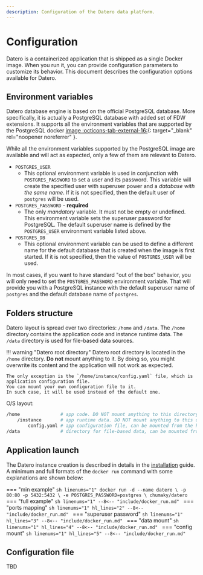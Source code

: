 ```yaml
---
description: Configuration of the Datero data platform.
---
```


# Configuration
Datero is a containerized application that is shipped as a single Docker image.
When you run it, you can provide configuration parameters to customize its behavior.
This document describes the configuration options available for Datero.


## Environment variables
Datero database engine is based on the official PostgreSQL database.
More specifically, it is actually a PostgreSQL database with added set of FDW extensions.
It supports all the environment variables that are supported by the PostgreSQL docker [image :octicons-tab-external-16:](https://hub.docker.com/_/postgres){: target="_blank" rel="noopener noreferrer" }.

While all the environment variables supported by the PostgreSQL image are available and will act as expected, only a few of them are relevant to Datero.

- `POSTGRES_USER`
    - This optional environment variable is used in conjunction with `POSTGRES_PASSWORD` to set a user and its password.
      This variable will create the specified user with superuser power and a _database with the same name_.
      If it is not specified, then the default user of `postgres` will be used.
- `POSTGRES_PASSWORD` - **required**
    - The only _mandatory_ variable.
      It must not be empty or undefined.
      This environment variable sets the superuser password for PostgreSQL.
      The default superuser name is defined by the `POSTGRES_USER` environment variable listed above.
- `POSTGRES_DB`
    - This optional environment variable can be used to define a different name
      for the default database that is created when the image is first started.
      If it is not specified, then the value of `POSTGRES_USER` will be used.

In most cases, if you want to have standard "out of the box" behavior, you will only need to set the `POSTGRES_PASSWORD` environment variable.
That will provide you with a PostgreSQL instance with the default superuser name of `postgres` and the default database name of `postgres`.


## Folders structure
Datero layout is spread over two directories: `/home` and `/data`.
The `/home` directory contains the application code and instance runtime data.
The `/data` directory is used for file-based data sources.

!!! warning "Datero root directory"
    Datero root directory is located in the `/home` directory.
    **Do not** mount anything to it.
    By doing so, you might overwrite its content and the application will not work as expected.

    The only exception is the `/home/instance/config.yaml` file, which is application configuration file.
    You can mount your own configuration file to it.
    In such case, it will be used instead of the default one.

O/S layout:

```sh
/home               # app code. DO NOT mount anything to this directory.
    /instance       # app runtime data. DO NOT mount anything to this directory.
        config.yaml # app configuration file, can be mounted from the host
/data               # directory for file-based data, can be mounted from the host
```

## Application launch
The Datero instance creation is described in details in the [installation](../installation.md#running-the-container) guide.
A minimum and full formats of the `docker run` command with some explanations are shown below:

=== "min example"
    ```sh linenums="1"
    docker run -d --name datero \
        -p 80:80 -p 5432:5432 \
        -e POSTGRES_PASSWORD=postgres \
        chumaky/datero
    ```
=== "full example"
    ```sh linenums="1"
    --8<-- "include/docker_run.md"
    ```
=== "ports mapping"
    ```sh linenums="1" hl_lines="2"
    --8<-- "include/docker_run.md"
    ```
=== "superuser password"
    ```sh linenums="1" hl_lines="3"
    --8<-- "include/docker_run.md"
    ```
=== "data mount"
    ```sh linenums="1" hl_lines="4"
    --8<-- "include/docker_run.md"
    ```
=== "config mount"
    ```sh linenums="1" hl_lines="5"
    --8<-- "include/docker_run.md"
    ```


## Configuration file
TBD